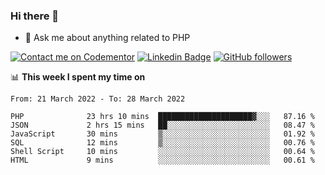 ### Hi there 👋

<!--
**mustafaculban/mustafaculban** is a ✨ _special_ ✨ repository because its `README.md` (this file) appears on your GitHub profile.

Here are some ideas to get you started:

- 🌱 I’m currently learning ...
- 👯 I’m looking to collaborate on ...
- 🤔 I’m looking for help with ...
- 📫 How to reach me: ...
- 😄 Pronouns: ...
- ⚡ Fun fact: ...

-->
- 💬 Ask me about anything related to PHP

[![Contact me on Codementor](https://www.codementor.io/m-badges/karamusluk/book-session.svg)](https://www.codementor.io/@karamusluk?refer=badge)
[![Linkedin Badge](https://img.shields.io/badge/-Mustafa%20Culban-blue?style=social&logo=Linkedin&logoColor=blue&link=https://www.linkedin.com/in/mustafaculban/)](https://www.linkedin.com/in/mustafaculban/) 
[![GitHub followers](https://img.shields.io/github/followers/karamusluk?label=Follow&style=social)](https://github.com/karamusluk/?tab=follow)


📊 **This week I spent my time on**
<!--START_SECTION:waka-->

```text
From: 21 March 2022 - To: 28 March 2022

PHP              23 hrs 10 mins  █████████████████████▓░░░   87.16 %
JSON             2 hrs 15 mins   ██░░░░░░░░░░░░░░░░░░░░░░░   08.47 %
JavaScript       30 mins         ▒░░░░░░░░░░░░░░░░░░░░░░░░   01.92 %
SQL              12 mins         ▒░░░░░░░░░░░░░░░░░░░░░░░░   00.76 %
Shell Script     10 mins         ░░░░░░░░░░░░░░░░░░░░░░░░░   00.64 %
HTML             9 mins          ░░░░░░░░░░░░░░░░░░░░░░░░░   00.61 %
```

<!--END_SECTION:waka-->

